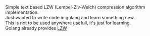 Simple text based LZW (Lempel-Ziv-Welch) compression algorithm implementation.\
Just wanted to write code in golang and learn something new.\
This is not to be used anywhere usefull, it's just for learning.\
Golang already provides [LZW](https://pkg.go.dev/compress/lzw)